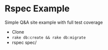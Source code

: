 # Rspec Example
Simple Q&A site example with full test coverage

- Clone
- `rake db:create && rake db:migrate`
- rspec spec/